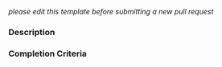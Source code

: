 <!--- 
Thanks for contributing your input! Instructions are in comments, like this 
-->

_please edit this template before submitting a new pull request_

<!--- 
Title: Provide a general summary of your feature / question / issue in the title above. 
-->

<!---
Tags: please select one or more relevant tags
--->

### Description
<!--- 
Is there something you want to do? Is this a bug? Feature request? Discussion? 
  * Question: ask away!
  * New feature / analysis : 
  * Bug: what were you trying to do? What did you expect to happen? What happened? 
-->

<!--- 
### Details
How would this change help? (you, the project, the user community? 
How would it be used? 
      Are there any examples (existing software / utilities)? Please provide links, screenshots, etc-->

### Completion Criteria   

<!--- How will we know when this is done?
please use boxes like
for a bug:
* [ ] Now I can [topic of question / bug]
for a discussion:
* [ ] Discuss and develop requirements docs; create issues for next steps
for a new feature
* [ ] create algorithm
* [ ] write test
* [ ] add to pipeline
--->
